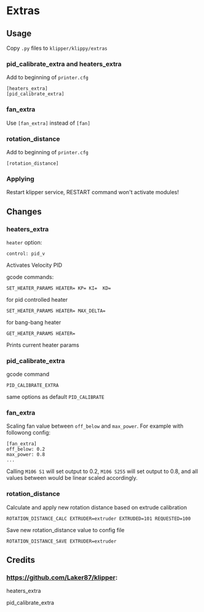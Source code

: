 # Extras

## Usage

Copy `.py` files to `klipper/klippy/extras`

### pid_calibrate_extra and heaters_extra

Add to beginning of `printer.cfg`

```
[heaters_extra]
[pid_calibrate_extra]
```

### fan_extra

Use `[fan_extra]` instead of `[fan]`

### rotation_distance

Add to beginning of `printer.cfg`

```
[rotation_distance]
```

### Applying

Restart klipper service, RESTART command won't activate modules!

## Changes

### heaters_extra

`heater` option:

`control: pid_v`

Activates Velocity PID

gcode commands:

`SET_HEATER_PARAMS HEATER= KP= KI=  KD=`

for pid controlled heater

`SET_HEATER_PARAMS HEATER= MAX_DELTA=`

for bang-bang heater

`GET_HEATER_PARAMS HEATER=`

Prints current heater params

### pid_calibrate_extra

gcode command

`PID_CALIBRATE_EXTRA`

same options as default `PID_CALIBRATE`

### fan_extra

Scaling fan value between `off_below` and `max_power`. For example with followong config:

```
[fan_extra]
off_below: 0.2
max_power: 0.8
...
```

Calling `M106 S1` will set output to 0.2, `M106 S255` will set output to 0.8, and all values between would be linear scaled accordingly.

### rotation_distance

Calculate and apply new rotation distance based on extrude calibration

`ROTATION_DISTANCE_CALC EXTRUDER=extruder EXTRUDED=101 REQUESTED=100`

Save new rotation_distance value to config file

`ROTATION_DISTANCE_SAVE EXTRUDER=extruder`


## Credits

### https://github.com/Laker87/klipper:

heaters_extra

pid_calibrate_extra
